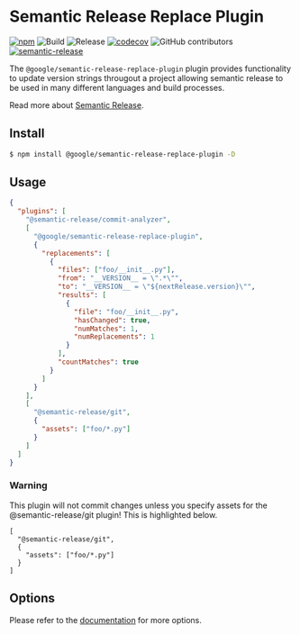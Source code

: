 # Semantic Release Replace Plugin

[![npm](https://img.shields.io/npm/v/@google/semantic-release-replace-plugin)](https://www.npmjs.com/package/@google/semantic-release-replace-plugin)
![Build](https://github.com/google/semantic-release-replace-plugin/workflows/Build/badge.svg)
![Release](https://github.com/google/semantic-release-replace-plugin/workflows/Release/badge.svg)
[![codecov](https://codecov.io/gh/google/semantic-release-replace-plugin/branch/master/graph/badge.svg)](https://codecov.io/gh/google/semantic-release-replace-plugin)
![GitHub contributors](https://img.shields.io/github/contributors/google/semantic-release-replace-plugin?color=green)
[![semantic-release](https://img.shields.io/badge/%20%20%F0%9F%93%A6%F0%9F%9A%80-semantic--release-e10079.svg)](https://github.com/semantic-release/semantic-release)

The `@google/semantic-release-replace-plugin` plugin provides functionality to update version strings througout a project allowing semantic release to be used in many different languages and build processes.

Read more about [Semantic Release](https://semantic-release.gitbook.io/).

## Install

```bash
$ npm install @google/semantic-release-replace-plugin -D
```

## Usage

```json
{
  "plugins": [
    "@semantic-release/commit-analyzer",
    [
      "@google/semantic-release-replace-plugin",
      {
        "replacements": [
          {
            "files": ["foo/__init__.py"],
            "from": "__VERSION__ = \".*\"",
            "to": "__VERSION__ = \"${nextRelease.version}\"",
            "results": [
              {
                "file": "foo/__init__.py",
                "hasChanged": true,
                "numMatches": 1,
                "numReplacements": 1
              }
            ],
            "countMatches": true
          }
        ]
      }
    ],
    [
      "@semantic-release/git",
      {
        "assets": ["foo/*.py"]
      }
    ]
  ]
}
```

### Warning

This plugin will not commit changes unless you specify assets for the @semantic-release/git plugin! This is highlighted below.

```
[
  "@semantic-release/git",
  {
    "assets": ["foo/*.py"]
  }
]
```

## Options

Please refer to the [documentation](./docs/README.md) for more options.
